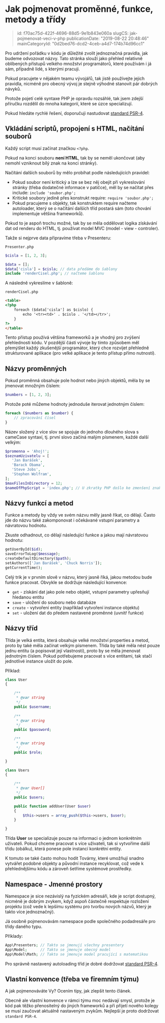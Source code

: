 Jak pojmenovat proměnné, funkce, metody a třídy
================================

> id: f70ac75d-422f-4696-88d5-9e1b843e060a
> slugCS: jak-pojmenovat-veci-v-php
> publicationDate: "2019-08-22 20:48:46"
> mainCategoryId: "0d2bed76-dcd2-4ceb-a4d7-174b74d96cc1"

Pro udržení pořádku v kódu je důležité zvolit jednoznačná pravidla, jak budeme odvozovat názvy. Tato stránka slouží jako přehled relativně oblíbených přístupů velkého množství programátorů, které používám i já sám, případně lidé, s kterými pracuji.

Pokud pracujete v nějakém teamu vývojářů, tak jistě používejte jejich pravidla, nicméně pro obecný vývoj je stejně výhodné stanovit pár dobrých návyků.

Protože pojetí celé syntaxe PHP je opravdu rozsáhlé, tak jsem zdejší příručku rozdělil do mnoha kategorií, které se úzce specializují.

Pokud hledáte rychlé řešení, doporučuji nastudovat <a href="https://www.php-fig.org/psr/psr-4/">standard PSR-4</a>.

Vkládání scriptů, propojení s HTML, načítání souborů
---------------------------------------------------

Každý script musí začínat značkou `<?php`.

Pokud na konci souboru **není HTML**, tak by se neměl ukončovat (aby nemohl vzniknout bílý znak na konci stránky).

Načítání dalších souborů by mělo probíhat podle následujících pravidel:

- Pokud soubor není kritický a lze se bez něj obejít při vykreslování stránky (třeba dodatečné informace v patičce), měl by se načítat přes include: `include 'soubor.php';`
- Kritické soubory jedině přes konstrukt require: `require 'soubor.php';`
- Pokud pracujeme s objekty, tak konstruktem require načteme autoloader, který se o načítání dalších tříd postará sám (toto chování implementuje většina frameworků).


Pokud to je aspoň trochu možné, tak by se měla oddělovat logika získávání dat od renderu do HTML, tj. používat model MVC (model - view - controler).

Takže si nejprve data připravíme třeba v Presenteru:

`Presenter.php`
```php
$cisla = [1, 2, 3];

$data = [];
$data['cisla'] = $cisla; // data předáme do šablony
include 'renderCisel.php'; // načteme šablonu
```


A následně vykreslíme v šabloně:

`renderCisel.php`
```html
<table>
<?php
	foreach ($data['cisla'] as $cislo) {
		echo '<tr><td>' . $cislo . '</td></tr>';
	}
?>
</table>
```


Tento přístup používá většina frameworků a je vhodný pro zvýšení přehlednosti kódu. V pozdější části vývoje by tímto způsobem měl přemýšlet každý zkušenější programátor, který chce rozvíjet přehledně strukturované aplikace (pro velké aplikace je tento přístup přímo nutností).

Názvy proměnných
----------------

Pokud proměnná obsahuje pole hodnot nebo jiných objektů, měla by se jmenovat množným číslem:

```php
$numbers = [1, 2, 3];
```


Protože poté můžeme hodnoty jednoduše iterovat jednotným číslem:

```php
foreach ($numbers as $number) {
	// zpracování čísel
}
```


Název složený z více slov se spojuje do jednoho dlouhého slova s cameCase syntaxí, tj. první slovo začíná malým písmenem, každé další velkým:

```php
$promenna = 'Ahoj!';
$seznamUzivatelu = [
   'Jan Barášek',
   'Barack Obama',
   'Steve Jobs',
   'Stephen Wolfram',
];
$maxFilesInDirectory = 12;
$nameOfPhpScript = 'index.php'; // U zkratky PHP došlo ke zmenšení znaků
```


Názvy funkcí a metod
--------------------

Funkce a metody by vždy ve svém názvu měly jasně říkat, co dělají. Často jde do názvu také zakomponovat i očekávané vstupní parametry a návratovou hodnotu.

Zkuste odhadnout, co dělají následující funkce a jakou mají návratovou hodnotu:

```php
getUserById($id);
saveErrorToLog($message);
createDefaultDirectory($path);
setAuthors(['Jan Barášek', 'Chuck Norris']);
getCurrentTime();
```

Celý trik je v prvním slově v názvu, který jasně říká, jakou metodou bude funkce pracovat. Obvykle se dodržuje následující konvence:

- `get` - získání dat jako pole nebo objekt, vstupní parametry upřesňují hledanou entitu
- `save` - uložení do souboru nebo databáze
- `create` - vytvoření entity (například vytvoření instance objektu)
- `set` - uložení dat do předem nastavené proměnné (uvnitř funkce)

Názvy tříd
----------

Třída je velká entita, která obsahuje velké množství properties a metod, proto by také měla začínat velkým písmenem. Třída by také měla nést pouze jednu entitu (a popisovat její vlastnosti), proto by se měla jmenovat jednotným číslem. Pokud potřebujeme pracovat s více entitami, tak stačí jednotlivé instance uložit do pole.

Příklad:

```php
class User
{

	/**
	 * @var string
	 */
	public $username;
	
	/**
	 * @var string
	 */
	public $password;

	/**
	 * @var string
	 */
	public $role;

}

class Users
{

	/**
	 * @var User[]
	 */
	public $users;

	public function addUser(User $user)
	{
		$this->users = array_push($this->users, $user);
	}

}
```

Třída **User** se specializuje pouze na informaci o jednom konkrétním uživateli. Pokud chceme pracovat s více uživateli, tak si vytvoříme další třídu (obálku), která ponese pole instancí konkrétní entity.

K tomuto se také často mohou hodit Továrny, které umožňují snadno vytvářet podobné objekty a původní instance recyklovat, což vede k přehlednějšímu kódu a zároveň šetříme systémové prostředky.

Namespace - Jmenné prostory
---------------------------

Namespace je sice nezávislý na fyzickém adresáři, kde je script dostupný, nicméně je dobrým zvykem, když aspoň částečně respektuje rozložení projektu (což vede k lepšímu systému pro tvorbu nových názvů, který je takto více jednoznačný).

Já osobně pojmenovávám namespace podle společného podadresáře pro třídy daného typu.

Příklady:

```php
App\Presenters; // Takto se jmenují všechny presentery
App\Model;      // Takto se jmenuje obecný model
App\Model\Math; // Takto se jmenuje model pracující s matematikou
```

Pro správně nastavený autoloading tříd je dobré dodržovat <a href="http://jakpsatphp.cz/PSR4/">standard PSR-4</a>.

Vlastní konvence (třeba ve firemním týmu)
-----------------------------------------

A jak pojmenováváte Vy? Ocením tipy, jak zlepšit tento článek.

Obecně ale vlastní konvence v rámci týmu moc nedávají smysl, protože je kód pak těžko přenositelný do jiných frameworků a při přijetí nového kolegy se musí zaučovat aktuálně nastaveným zvykům. Nejlepší je proto dodržovat `standard PSR-4`.
